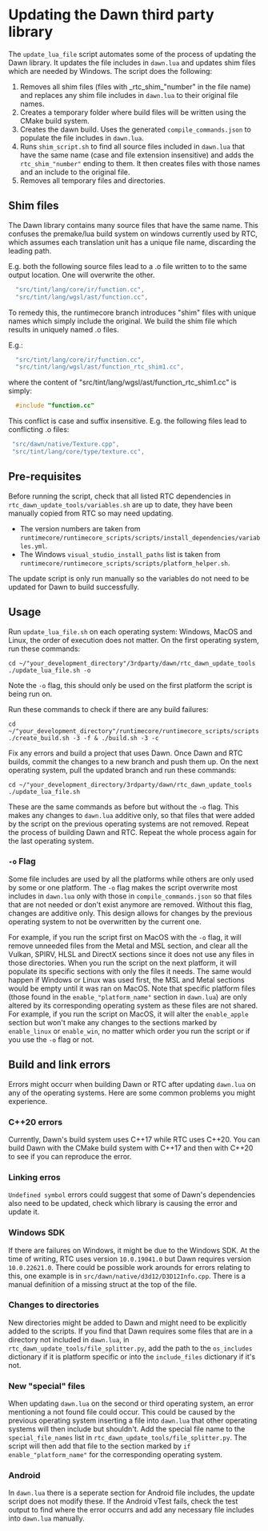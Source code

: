 # Updating the Dawn third party library

The `update_lua_file` script automates some of the process of updating the Dawn library. It updates the file includes in
`dawn.lua` and updates shim files which are needed by Windows. The script does the following:

1. Removes all shim files (files with \_rtc_shim\_"number" in the file name) and replaces any shim file includes in
   `dawn.lua` to their original file names.
2. Creates a temporary folder where build files will be written using the CMake build system.
3. Creates the dawn build. Uses the generated `compile_commands.json` to populate the file includes in `dawn.lua`.
4. Runs `shim_script.sh` to find all source files included in `dawn.lua` that have the same name (case and file
   extension insensitive) and adds the `rtc_shim_"number"` ending to them. It then creates files with those names and an
   include to the original file.
5. Removes all temporary files and directories.

## Shim files

The Dawn library contains many source files that have the same name. This confuses the premake/lua build system on
windows currently used by RTC, which assumes each translation unit has a unique file name, discarding the leading path.

E.g. both the following source files lead to a .o file written to to the same output location. One will overwrite the
other.

```lua
  "src/tint/lang/core/ir/function.cc",
  "src/tint/lang/wgsl/ast/function.cc",
```

To remedy this, the runtimecore branch introduces "shim" files with unique names which simply include the original. We
build the shim file which results in uniquely named .o files.

E.g.:

```lua
  "src/tint/lang/core/ir/function.cc",
  "src/tint/lang/wgsl/ast/function_rtc_shim1.cc",
```

where the content of "src/tint/lang/wgsl/ast/function_rtc_shim1.cc" is simply:

```cpp
  #include "function.cc"
```

This conflict is case and suffix insensitive. E.g. the following files lead to conflicting .o files:

```lua
 "src/dawn/native/Texture.cpp",
 "src/tint/lang/core/type/texture.cc",
```

## Pre-requisites

Before running the script, check that all listed RTC dependencies in `rtc_dawn_update_tools/variables.sh` are up to
date, they have been manually copied from RTC so may need updating.

- The version numbers are taken from `runtimecore/runtimecore_scripts/scripts/install_dependencies/variables.yml`.
- The Windows `visual_studio_install_paths` list is taken from
  `runtimecore/runtimecore_scripts/scripts/platform_helper.sh`.

The update script is only run manually so the variables do not need to be updated for Dawn to build successfully.

## Usage

Run `update_lua_file.sh` on each operating system: Windows, MacOS and Linux, the order of execution does not matter. On
the first operating system, run these commands:

```
cd ~/"your_development_directory"/3rdparty/dawn/rtc_dawn_update_tools
./update_lua_file.sh -o
```

Note the `-o` flag, this should only be used on the first platform the script is being run on.

Run these commands to check if there are any build failures:

```
cd ~/"your_development_directory"/runtimecore/runtimecore_scripts/scripts
./create_build.sh -3 -f & ./build.sh -3 -c
```

Fix any errors and build a project that uses Dawn. Once Dawn and RTC builds, commit the changes to a new branch and push
them up. On the next operating system, pull the updated branch and run these commands:

```
cd ~/"your_development_directory/3rdparty/dawn/rtc_dawn_update_tools
./update_lua_file.sh
```

These are the same commands as before but without the `-o` flag. This makes any changes to `dawn.lua` additive only, so
that files that were added by the script on the previous operating systems are not removed. Repeat the process of
building Dawn and RTC. Repeat the whole process again for the last operating system.

### `-o` Flag

Some file includes are used by all the platforms while others are only used by some or one platform. The `-o` flag makes
the script overwrite most includes in `dawn.lua` only with those in `compile_commands.json` so that files that are not
needed or don't exist anymore are removed. Without this flag, changes are additive only. This design allows for changes
by the previous operating system to not be overwritten by the current one.

For example, if you run the script first on MacOS with the `-o` flag, it will remove unneeded files from the Metal and
MSL section, and clear all the Vulkan, SPIRV, HLSL and DirectX sections since it does not use any files in those
directories. When you run the script on the next platform, it will populate its specific sections with only the files it
needs. The same would happen if Windows or Linux was used first, the MSL and Metal sections would be empty until it was
ran on MacOS. Note that specific platform files (those found in the `enable_"platform_name"` section in `dawn.lua`) are
only altered by its corresponding operating system as these files are not shared. For example, if you run the script on
MacOS, it will alter the `enable_apple` section but won't make any changes to the sections marked by `enable_linux` or
`enable_win`, no matter which order you run the script or if you use the `-o` flag or not.

## Build and link errors

Errors might occurr when building Dawn or RTC after updating `dawn.lua` on any of the operating systems. Here are some
common problems you might experience.

### C++20 errors

Currently, Dawn's build system uses C++17 while RTC uses C++20. You can build Dawn with the CMake build system with
C++17 and then with C++20 to see if you can reproduce the error.

### Linking erros

`Undefined symbol` errors could suggest that some of Dawn's dependencies also need to be updated, check which library is
causing the error and update it.

### Windows SDK

If there are failures on Windows, it might be due to the Windows SDK. At the time of writing, RTC uses version
`10.0.19041.0` but Dawn requires version `10.0.22621.0`. There could be possible work arounds for errors relating to
this, one example is in `src/dawn/native/d3d12/D3D12Info.cpp`. There is a manual definition of a missing struct at the
top of the file.

### Changes to directories

New directories might be added to Dawn and might need to be explicitly added to the scripts. If you find that Dawn
requires some files that are in a directory not included in `dawn.lua`, in `rtc_dawn_update_tools/file_splitter.py`, add
the path to the `os_includes` dictionary if it is platform specific or into the `include_files` dictionary if it's not.

### New "special" files

When updating `dawn.lua` on the second or third operating system, an error mentioning a not found file could occur. This
could be caused by the previous operating system inserting a file into `dawn.lua` that other operating systems will then
include but shouldn't. Add the special file name to the `special_file_names` list in
`rtc_dawn_update_tools/file_splitter.py`. The script will then add that file to the section marked by
`if enable_"platform_name"` for the corresponding operating system.

### Android

In `dawn.lua` there is a seperate section for Android file includes, the update script does not modify these. If the
Android vTest fails, check the test output to find where the error occurrs and add any necessary file includes into
`dawn.lua` manually.
